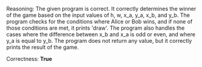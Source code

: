 Reasoning:
The given program is correct. It correctly determines the winner of the game based on the input values of h, w, x_a, y_a, x_b, and y_b. The program checks for the conditions where Alice or Bob wins, and if none of those conditions are met, it prints 'draw'. The program also handles the cases where the difference between x_b and x_a is odd or even, and where y_a is equal to y_b. The program does not return any value, but it correctly prints the result of the game.

Correctness: **True**